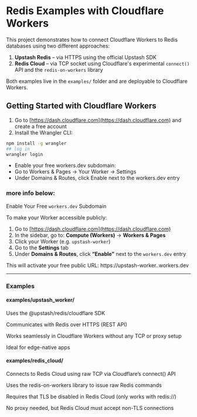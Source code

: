 # Redis Examples with Cloudflare Workers

This project demonstrates how to connect Cloudflare Workers to Redis databases using two different approaches:

1. **Upstash Redis** – via HTTPS using the official Upstash SDK  
2. **Redis Cloud** – via TCP socket using Cloudflare's experimental `connect()` API and the `redis-on-workers` library

Both examples live in the `examples/` folder and are deployable to Cloudflare Workers.


## Getting Started with Cloudflare Workers

1. Go to [https://dash.cloudflare.com](https://dash.cloudflare.com) and create a free account
2. Install the Wrangler CLI:

```bash
npm install -g wrangler
## log in
wrangler login
```
* Enable your free workers.dev subdomain:
* Go to Workers & Pages → Your Worker → Settings
* Under Domains & Routes, click Enable next to the workers.dev entry

### more info below:
Enable Your Free `workers.dev` Subdomain

To make your Worker accessible publicly:

1. Go to [https://dash.cloudflare.com](https://dash.cloudflare.com)
2. In the sidebar, go to: **Compute (Workers)** → **Workers & Pages**
3. Click your Worker (e.g. `upstash-worker`)
4. Go to the **Settings** tab
5. Under **Domains & Routes**, click **“Enable”** next to the `workers.dev` entry

This will activate your free public URL:
https://upstash-worker.<your-subdomain>.workers.dev

---

### Examples
#### examples/upstash_worker/
Uses the @upstash/redis/cloudflare SDK

Communicates with Redis over HTTPS (REST API)

Works seamlessly in Cloudflare Workers without any TCP or proxy setup

Ideal for edge-native apps

#### examples/redis_cloud/
Connects to Redis Cloud using raw TCP via Cloudflare’s connect() API

Uses the redis-on-workers library to issue raw Redis commands

Requires that TLS be disabled in Redis Cloud (only works with redis://)

No proxy needed, but Redis Cloud must accept non-TLS connections